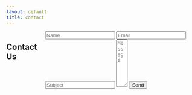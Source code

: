 ```yaml
---
layout: default
title: contact
---
```


<div class="row">
  <div class="small-12 medium-offset-2 medium-7 columns">
    <h2>Contact Us</h2>
      <form action="https://getsimpleform.com/messages?form_api_token=79386e3daa30b7bffa22781688dff7f3" method="post">
	<input type='hidden' name='redirect_to' value='http://www.backthatelfup.com/thanks' />
	<input type='text' name='Name' placeholder="Name" required />
	<input type='text' name='Email' placeholder="Email" required />
	<input type='text' name='Subject' placeholder="Subject" required />
	<textarea name='Message' rows="8" cols="1" placeholder="Message" required></textarea>
	<input type='submit' value='Send' class="submit" />
      </form>
  </div>
</div>